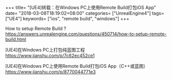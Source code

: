 +++
title= "[UE4]转载：在Windows PC上使用Remote Build打包iOS App"
date= "2018-03-08T18:19:02+08:00"
categories= ["UnrealEngine4"]
tags= ["UE4"]
keywords= ["ios", "remote build", "windows"]
+++

How to setup Remote Build ?  
https://answers.unrealengine.com/questions/450714/how-to-setup-remote-build.html


[UE4]在Windows PC上打包纯蓝图工程
https://www.jianshu.com/p/7c62ec452ce1

[UE4]在Windows PC上使用Remote Build打包iOS App（C++或蓝图）  
https://www.jianshu.com/p/8770044771e3


